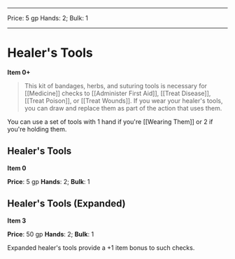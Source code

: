 
---
Price: 5 gp
Hands: 2;
Bulk: 1


---

# Healer's Tools

**Item 0+**

> This kit of bandages, herbs, and suturing tools is necessary for [[Medicine]] checks to [[Administer First Aid]], [[Treat Disease]], [[Treat Poison]], or [[Treat Wounds]].  If you wear your healer's tools, you can draw and replace them as part of the action that uses them.

You can use a set of tools with 1 hand if you're [[Wearing Them]] or 2 if you're holding them.

## Healer's Tools

**Item 0**

**Price**: 5 gp
**Hands**: 2;
**Bulk**: 1

## Healer's Tools (Expanded)

**Item 3**

**Price**: 50 gp
**Hands**: 2;
**Bulk**: 1

Expanded healer's tools provide a +1 item bonus to such checks.
